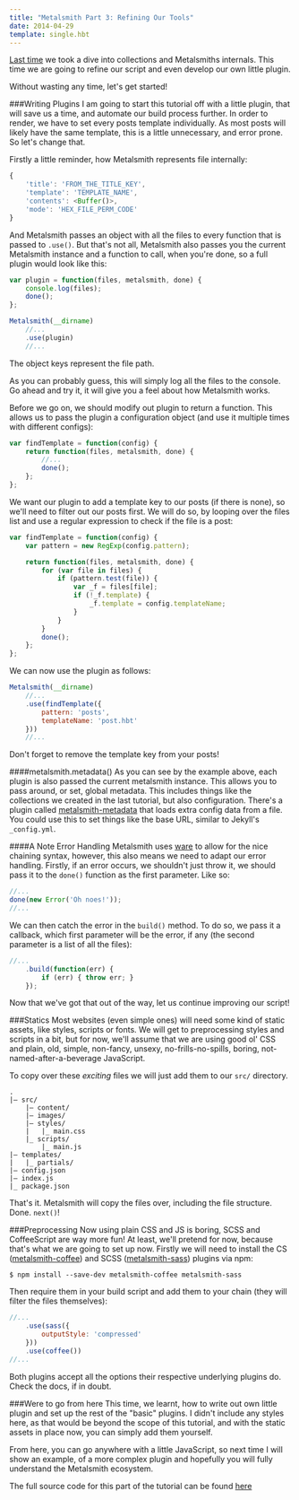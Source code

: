 ```yaml
---
title: "Metalsmith Part 3: Refining Our Tools"
date: 2014-04-29
template: single.hbt
---
```

[Last time](http://www.robinthrift.com/posts/metalsmith-part-2-shaping-the-metal/) we took a dive into collections and Metalsmiths internals. This time we are going to refine our script and even develop our own little plugin.

Without wasting any time, let's get started!

###Writing Plugins
I am going to start this tutorial off with a little plugin, that will save us a time, and automate our build process further. In order to render, we have to set every posts template individually. As most posts will likely have the same template, this is a little unnecessary, and error prone. So let's change that.

Firstly a little reminder, how Metalsmith represents file internally:
```js
{
    'title': 'FROM_THE_TITLE_KEY',
    'template': 'TEMPLATE_NAME',
    'contents': <Buffer()>,
    'mode': 'HEX_FILE_PERM_CODE'
}
```

And Metalsmith passes an object with all the files to every function that is passed to `.use()`. But that's not all, Metalsmith also passes you the current Metalsmith instance and a function to call, when you're done, so a full plugin would look like this:
```js
var plugin = function(files, metalsmith, done) {
    console.log(files);
    done();
};

Metalsmith(__dirname)
    //...
    .use(plugin)
    //...
```
<div class="note--small">The object keys represent the file path.</div>

As you can probably guess, this will simply log all the files to the console. Go ahead and try it, it will give you a feel about how Metalsmith works.  

Before we go on, we should modify out plugin to return a function. This allows us to pass the plugin a configuration object (and use it multiple times with different configs):

```js
var findTemplate = function(config) {
    return function(files, metalsmith, done) {
        //...
        done();
    };
};
```
We want our plugin to add a template key to our posts (if there is none), so we'll need to filter out our posts first. We will do so, by looping over the files list and use a regular expression to check if the file is a post:

```js
var findTemplate = function(config) {
    var pattern = new RegExp(config.pattern);

    return function(files, metalsmith, done) {
        for (var file in files) {
            if (pattern.test(file)) {
                var _f = files[file];
                if (!_f.template) {
                    _f.template = config.templateName;
                }
            }
        }
        done();
    };
};
```
We can now use the plugin as follows:

```js
Metalsmith(__dirname)
    //...
    .use(findTemplate({
        pattern: 'posts',
        templateName: 'post.hbt'
    }))
    //...
```
<div class="note--small">Don't forget to remove the template key from your posts!</div>

####metalsmith.metadata()
As you can see by the example above, each plugin is also passed the current metalsmith instance. This allows you to pass around, or set, global metadata. This includes things like the collections we created in the last tutorial, but also configuration. There's a plugin called [metalsmith-metadata](https://github.com/segmentio/metalsmith-metadata) that loads extra config data from a file. You could use this to set things like the base URL, similar to Jekyll's `_config.yml`.


####A Note Error Handling
Metalsmith uses [ware](https://github.com/segmentio/ware) to allow for the nice chaining syntax, however, this also means we need to adapt our error handling. Firstly, if an error occurs, we shouldn't just throw it, we should pass it to the `done()` function as the first parameter. Like so:

```js
//...
done(new Error('Oh noes!'));
//...
```

We can then catch the error in the `build()` method. To do so, we pass it a callback, which first parameter will be the error, if any (the second parameter is a list of all the files):

```js
//...
    .build(function(err) {
        if (err) { throw err; }
    });
```

Now that we've got that out of the way, let us continue improving our script!

###Statics
Most websites (even simple ones) will need some kind of static assets, like styles, scripts or fonts. We will get to preprocessing styles and scripts in a bit, but for now, we'll assume that we are using good ol' CSS and plain, old, simple, non-fancy, unsexy, no-frills-no-spills, boring, not-named-after-a-beverage JavaScript.

To copy over these *exciting* files we will just add them to our `src/` directory. 
```
.
|– src/
    |– content/
    |– images/
    |– styles/
    |   |_ main.css
    |_ scripts/
        |_ main.js
|– templates/
|   |_ partials/
|– config.json
|– index.js
|_ package.json
```

That's it. Metalsmith will copy the files over, including the file structure. Done. `next()`!

###Preprocessing
Now using plain CSS and JS is boring, SCSS and CoffeeScript are way more fun! At least, we'll pretend for now, because that's what we are going to set up now.
Firstly we will need to install the CS ([metalsmith-coffee](https://github.com/joaoafrmartins/metalsmith-coffee)) and SCSS ([metalsmith-sass](https://github.com/stevenschobert/metalsmith-sass)) plugins via npm:

```
$ npm install --save-dev metalsmith-coffee metalsmith-sass
```

Then require them in your build script and add them to your chain (they will filter the files themselves):

```js
//...
    .use(sass({
        outputStyle: 'compressed'
    }))
    .use(coffee())
//...
```

Both plugins accept all the options their respective underlying plugins do. Check the docs, if in doubt.


###Were to go from here
This time, we learnt, how to write out own little plugin and set up the rest of the "basic" plugins. I didn't include any styles here, as that would be beyond the scope of this tutorial, and with the static assets in place now, you can simply add them yourself.

From here, you can go anywhere with a little JavaScript, so next time I will show an example, of a more complex plugin and hopefully you will fully understand the Metalsmith ecosystem.

The full source code for this part of the tutorial can be found [here](https://github.com/RobinThrift/metalsmith-tutorial/tree/END-OF-PART-3)
